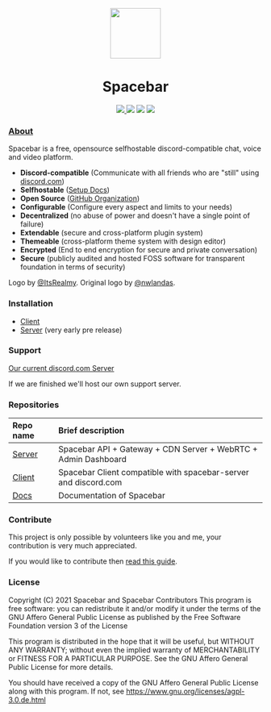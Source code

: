 <p align="center">
  <img width="100" src="https://avatars.githubusercontent.com/u/75180178?s=200&v=4" />
</p>
<h1 align="center">Spacebar</h1>
<p align="center">
   <a href="https://discord.gg/ZrnGQP6p3d">
    <img src="https://img.shields.io/discord/806142446094385153?color=7489d5&logo=discord&logoColor=ffffff" />
  </a>
  <img src="https://img.shields.io/static/v1?label=Status&message=Development&color=blue">
  <a title="Crowdin" target="_blank" href="https://translate.spacebar.chat/"><img src="https://badges.crowdin.net/spacebar/localized.svg"></a>
  <a href="https://opencollective.com/spacebar">
    <img src="https://opencollective.com/spacebar/tiers/badge.svg">
  </a>
</p>

### [About](https://spacebar.chat/)

Spacebar is a free, opensource selfhostable discord-compatible chat, voice and video platform.

* **Discord-compatible** (Communicate with all friends who are "still" using [discord.com](https://discord.com))
* **Selfhostable** ([Setup Docs](https://docs.spacebar.chat/setup/server))
* **Open Source** ([GitHub Organization](https://github.com/spacebarchat))
* **Configurable** (Configure every aspect and limits to your needs)
* **Decentralized** (no abuse of power and doesn't have a single point of failure)
* **Extendable** (secure and cross-platform plugin system)
* **Themeable** (cross-platform theme system with design editor)
* **Encrypted** (End to end encryption for secure and private conversation)
* **Secure** (publicly audited and hosted FOSS software for transparent foundation in terms of security)

Logo by [@ItsRealmy](https://github.com/ItsRealmy).
Original logo by [@nwlandas](https://twitter.com/nwlandas).

### Installation

* [Client](https://github.com/spacebarchat/client)
* [Server](https://github.com/spacebarchat/server) (very early pre release)

### Support

[Our current discord.com Server](https://discord.gg/ZrnGQP6p3d)

If we are finished we'll host our own support server.


### Repositories

| Repo name | Brief description
| :--- | :--- |
| [Server](https://github.com/spacebarchat/server) | Spacebar API + Gateway + CDN Server + WebRTC + Admin Dashboard
| [Client](https://github.com/spacebarchat/client) | Spacebar Client compatible with spacebar-server and discord.com
| [Docs](https://github.com/spacebarchat/docs)     | Documentation of Spacebar

### Contribute

This project is only possible by volunteers like you and me, your contribution is very much appreciated.

If you would like to contribute then [read this guide](https://docs.spacebar.chat/contributing/).

### License

Copyright (C) 2021 Spacebar and Spacebar Contributors
This program is free software: you can redistribute it and/or modify
it under the terms of the GNU Affero General Public License as
published by the Free Software Foundation version 3 of the
License

This program is distributed in the hope that it will be useful,
but WITHOUT ANY WARRANTY; without even the implied warranty of
MERCHANTABILITY or FITNESS FOR A PARTICULAR PURPOSE. See the
GNU Affero General Public License for more details.

You should have received a copy of the GNU Affero General Public License
along with this program. If not, see https://www.gnu.org/licenses/agpl-3.0.de.html
